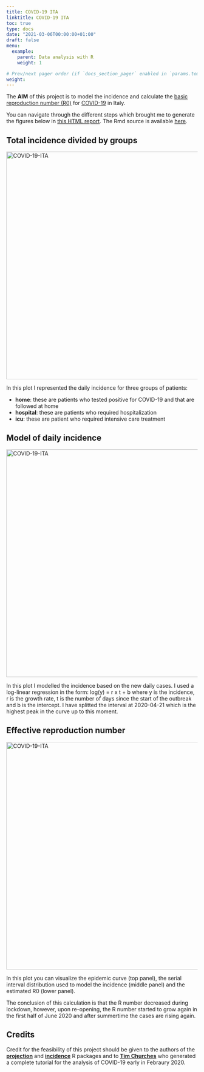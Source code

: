 ```yaml
---
title: COVID-19 ITA
linktitle: COVID-19 ITA
toc: true
type: docs
date: "2021-03-06T00:00:00+01:00"
draft: false
menu:
  example:
    parent: Data analysis with R
    weight: 1

# Prev/next pager order (if `docs_section_pager` enabled in `params.toml`)
weight: 
---
```


The **AIM** of this project is to model the incidence and calculate the [basic reproduction number (R0)](https://en.wikipedia.org/wiki/Basic_reproduction_number) for [COVID-19](https://www.thelancet.com/journals/lancet/article/PIIS0140-6736(20)30183-5/fulltext) in Italy. 

You can navigate through the different steps which brought me to generate the figures below in [this HTML report](/courses/COVID-19-ITA/2019-nCoV.html). The Rmd source is available [here](https://github.com/eugeniozoni/COVID-19_ITA/blob/master/2019-nCoV.Rmd).

## **Total incidence divided by groups**

<img src="/courses/COVID-19-ITA/total_incidence_ITA.png" alt="COVID-19-ITA" width="600"/>

In this plot I represented the daily incidence for three groups of patients:

* **home**: these are patients who tested positive for COVID-19 and that are followed at home
* **hospital**: these are patients who required hospitalization
* **icu**:  these are patient who required intensive care treatment

## **Model of daily incidence**

<img src="/courses/COVID-19-ITA/new_incidence_model.png" alt="COVID-19-ITA" width="600"/>

In this plot I modelled the incidence based on the new daily cases. I used a log-linear regression in the form: log(y) = r x t + b where y is the incidence, r is the growth rate, t is the number of days since the start of the outbreak and b is the intercept. I have splitted the interval at 2020-04-21 which is the highest peak in the curve up to this moment.

## **Effective reproduction number**

<img src="/courses/COVID-19-ITA/estimated_R.png" alt="COVID-19-ITA" width="600"/>

In this plot you can visualize the epidemic curve (top panel), the serial interval distribution used to model the incidence (middle panel) and the estimated R0 (lower panel).

The conclusion of this calculation is that the R number decreased during lockdown, however, upon re-opening, the R number started to grow again in the first half of June 2020 and after summertime the cases are rising again.

## **Credits**

Credit for the feasibility of this project should be given to the authors of the [**projection**](https://www.repidemicsconsortium.org/projections/) and [**incidence**](https://www.repidemicsconsortium.org/incidence/) R packages and to [**Tim Churches**](https://timchurches.github.io/blog/posts/2020-02-18-analysing-covid-19-2019-ncov-outbreak-data-with-r-part-1/) who generated a complete tutorial for the analysis of COVID-19 early in Febraury 2020.



